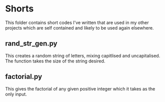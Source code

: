 # Shorts

This folder contains short codes I've written that are used in my other projects which are self contained and likely to be used again elsewhere.

## rand_str_gen.py

This creates a random string of letters, mixing capitlised and uncapitalised. The function takes the size of the string desired.

## factorial.py

This gives the factorial of any given positive integer which it takes as the only input.